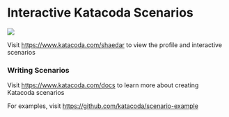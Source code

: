 # Interactive Katacoda Scenarios

[![](http://shields.katacoda.com/katacoda/shaedar/count.svg)](https://www.katacoda.com/shaedar "Get your profile on Katacoda.com")

Visit https://www.katacoda.com/shaedar to view the profile and interactive scenarios

### Writing Scenarios
Visit https://www.katacoda.com/docs to learn more about creating Katacoda scenarios

For examples, visit https://github.com/katacoda/scenario-example
